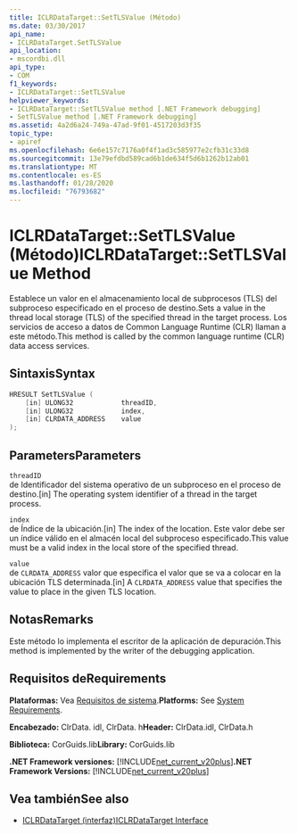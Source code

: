 ```yaml
---
title: ICLRDataTarget::SetTLSValue (Método)
ms.date: 03/30/2017
api_name:
- ICLRDataTarget.SetTLSValue
api_location:
- mscordbi.dll
api_type:
- COM
f1_keywords:
- ICLRDataTarget::SetTLSValue
helpviewer_keywords:
- ICLRDataTarget::SetTLSValue method [.NET Framework debugging]
- SetTLSValue method [.NET Framework debugging]
ms.assetid: 4a2d6a24-749a-47ad-9f01-4517203d3f35
topic_type:
- apiref
ms.openlocfilehash: 6e6e157c7176a0f4f1ad3c585977e2cfb31c33d8
ms.sourcegitcommit: 13e79efdbd589cad6b1de634f5d6b1262b12ab01
ms.translationtype: MT
ms.contentlocale: es-ES
ms.lasthandoff: 01/28/2020
ms.locfileid: "76793682"
---
```

# <a name="iclrdatatargetsettlsvalue-method"></a><span data-ttu-id="d5213-102">ICLRDataTarget::SetTLSValue (Método)</span><span class="sxs-lookup"><span data-stu-id="d5213-102">ICLRDataTarget::SetTLSValue Method</span></span>
<span data-ttu-id="d5213-103">Establece un valor en el almacenamiento local de subprocesos (TLS) del subproceso especificado en el proceso de destino.</span><span class="sxs-lookup"><span data-stu-id="d5213-103">Sets a value in the thread local storage (TLS) of the specified thread in the target process.</span></span> <span data-ttu-id="d5213-104">Los servicios de acceso a datos de Common Language Runtime (CLR) llaman a este método.</span><span class="sxs-lookup"><span data-stu-id="d5213-104">This method is called by the common language runtime (CLR) data access services.</span></span>  
  
## <a name="syntax"></a><span data-ttu-id="d5213-105">Sintaxis</span><span class="sxs-lookup"><span data-stu-id="d5213-105">Syntax</span></span>  
  
```cpp  
HRESULT SetTLSValue (  
    [in] ULONG32            threadID,  
    [in] ULONG32            index,  
    [in] CLRDATA_ADDRESS    value  
);  
```  
  
## <a name="parameters"></a><span data-ttu-id="d5213-106">Parameters</span><span class="sxs-lookup"><span data-stu-id="d5213-106">Parameters</span></span>  
 `threadID`  
 <span data-ttu-id="d5213-107">de Identificador del sistema operativo de un subproceso en el proceso de destino.</span><span class="sxs-lookup"><span data-stu-id="d5213-107">[in] The operating system identifier of a thread in the target process.</span></span>  
  
 `index`  
 <span data-ttu-id="d5213-108">de Índice de la ubicación.</span><span class="sxs-lookup"><span data-stu-id="d5213-108">[in] The index of the location.</span></span> <span data-ttu-id="d5213-109">Este valor debe ser un índice válido en el almacén local del subproceso especificado.</span><span class="sxs-lookup"><span data-stu-id="d5213-109">This value must be a valid index in the local store of the specified thread.</span></span>  
  
 `value`  
 <span data-ttu-id="d5213-110">de `CLRDATA_ADDRESS` valor que especifica el valor que se va a colocar en la ubicación TLS determinada.</span><span class="sxs-lookup"><span data-stu-id="d5213-110">[in] A `CLRDATA_ADDRESS` value that specifies the value to place in the given TLS location.</span></span>  
  
## <a name="remarks"></a><span data-ttu-id="d5213-111">Notas</span><span class="sxs-lookup"><span data-stu-id="d5213-111">Remarks</span></span>  
 <span data-ttu-id="d5213-112">Este método lo implementa el escritor de la aplicación de depuración.</span><span class="sxs-lookup"><span data-stu-id="d5213-112">This method is implemented by the writer of the debugging application.</span></span>  
  
## <a name="requirements"></a><span data-ttu-id="d5213-113">Requisitos de</span><span class="sxs-lookup"><span data-stu-id="d5213-113">Requirements</span></span>  
 <span data-ttu-id="d5213-114">**Plataformas:** Vea [Requisitos de sistema](../../../../docs/framework/get-started/system-requirements.md).</span><span class="sxs-lookup"><span data-stu-id="d5213-114">**Platforms:** See [System Requirements](../../../../docs/framework/get-started/system-requirements.md).</span></span>  
  
 <span data-ttu-id="d5213-115">**Encabezado:** ClrData. idl, ClrData. h</span><span class="sxs-lookup"><span data-stu-id="d5213-115">**Header:** ClrData.idl, ClrData.h</span></span>  
  
 <span data-ttu-id="d5213-116">**Biblioteca:** CorGuids.lib</span><span class="sxs-lookup"><span data-stu-id="d5213-116">**Library:** CorGuids.lib</span></span>  
  
 <span data-ttu-id="d5213-117">**.NET Framework versiones:** [!INCLUDE[net_current_v20plus](../../../../includes/net-current-v20plus-md.md)]</span><span class="sxs-lookup"><span data-stu-id="d5213-117">**.NET Framework Versions:** [!INCLUDE[net_current_v20plus](../../../../includes/net-current-v20plus-md.md)]</span></span>  
  
## <a name="see-also"></a><span data-ttu-id="d5213-118">Vea también</span><span class="sxs-lookup"><span data-stu-id="d5213-118">See also</span></span>

- [<span data-ttu-id="d5213-119">ICLRDataTarget (interfaz)</span><span class="sxs-lookup"><span data-stu-id="d5213-119">ICLRDataTarget Interface</span></span>](iclrdatatarget-interface.md)

